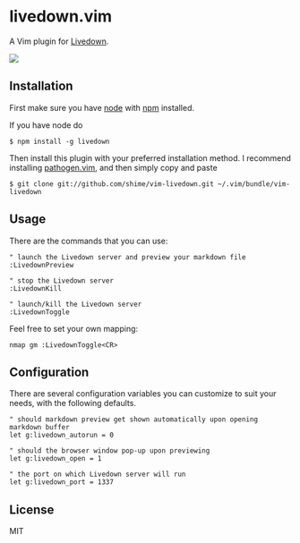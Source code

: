 # livedown.vim

A Vim plugin for [Livedown](https://github.com/shime/livedown).

![](https://raw.githubusercontent.com/shime/livedown-demos/master/vim.gif)

## Installation

First make sure you have [node](http://nodejs.org/) with [npm](https://www.npmjs.org/) installed. 

If you have node do

    $ npm install -g livedown

Then install this plugin with your preferred installation method. I recommend installing [pathogen.vim](https://github.com/tpope/vim-pathogen), and then simply copy and paste

    $ git clone git://github.com/shime/vim-livedown.git ~/.vim/bundle/vim-livedown

## Usage

There are the commands that you can use:

```vimscript
" launch the Livedown server and preview your markdown file
:LivedownPreview

" stop the Livedown server
:LivedownKill

" launch/kill the Livedown server
:LivedownToggle
```

Feel free to set your own mapping:

```vimscript
nmap gm :LivedownToggle<CR>
```

## Configuration

There are several configuration variables you can customize to suit your needs, with the following defaults.

```vimscript
" should markdown preview get shown automatically upon opening markdown buffer
let g:livedown_autorun = 0

" should the browser window pop-up upon previewing
let g:livedown_open = 1 

" the port on which Livedown server will run
let g:livedown_port = 1337
```

## License

MIT
